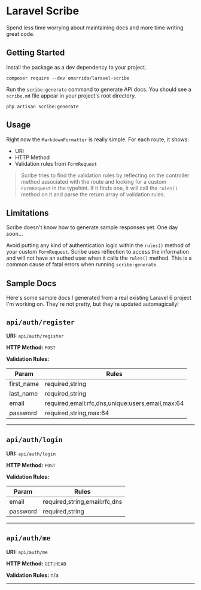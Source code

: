 # Laravel Scribe
Spend less time worrying about maintaining docs and more time writing great code.

## Getting Started
Install the package as a dev dependency to your project.

```
composer require --dev omarrida/laravel-scribe
```

Run  the `scribe:generate` command to generate API docs. You should see a `scribe.md` file appear in your project's root directory.

```
php artisan scribe:generate
```

## Usage
Right now the `MarkdownFormatter` is really simple. For each route, it shows:
- URI
- HTTP Method
- Validation rules from `FormRequest`

> Scribe tries to find the validation rules by reflecting on the controller method associated with the route and looking for a custom `FormRequest` in the typehint. If it finds one, it will call the `rules()` method on it and parse the return array of validation rules.

## Limitations
Scribe doesn't know how to generate sample responses yet. One day soon...

Avoid putting any kind of authentication logic within the `rules()` method of your custom `FormRequest`. Scribe uses reflection to access the information and will not have an authed user when it calls  the `rules()` method. This is a common cause of fatal errors when running `scribe:generate`.

## Sample Docs
Here's some sample docs I generated from a real existing Laravel 6 project I'm working on. They're not pretty, but they're updated automagically!

## `api/auth/register`
**URI:** `api/auth/register`

**HTTP Method:** `POST`

**Validation Rules:**

| Param | Rules |
| ---- | ---- |
|first_name|required,string|
|last_name|required,string|
|email|required,email:rfc,dns,unique:users,email,max:64|
|password|required,string,max:64|

---

## `api/auth/login`
**URI:** `api/auth/login`

**HTTP Method:** `POST`

**Validation Rules:**

| Param | Rules |
| ---- | ---- |
|email|required,string,email:rfc,dns|
|password|required,string|

---

## `api/auth/me`
**URI:** `api/auth/me`

**HTTP Method:** `GET|HEAD`

**Validation Rules:** n/a

---
